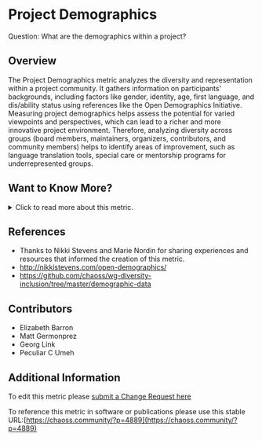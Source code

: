 # Project Demographics

Question: What are the demographics within a project? 

## Overview
The Project Demographics metric analyzes the diversity and representation within a project community. It gathers information on participants' backgrounds, including factors like gender, identity, age, first language, and dis/ability status using references like the Open Demographics Initiative. Measuring project demographics helps assess the potential for varied viewpoints and perspectives, which can lead to a richer and more innovative project environment. Therefore, analyzing diversity across groups (board members, maintainers, organizers, contributors, and community members) helps to identify areas of improvement,  such as language translation tools, special care or mentorship programs for underrepresented groups. 

## Want to Know More?
<span markdown="1"><details>
<summary>Click to read more about this metric.</summary>

### Data Collection Strategies
- Use a survey to gather project demographics. (For example, using the Open Demographics questions)
- Survey all community members via project communication channels
- Survey new community members as identified through such ways as attending newcomer office hours, recent introductions, and first time issues and merge requests. 
- Survey project maintainers.
- Survey that is activated by certain types of contributions (i.e., commits, issues, merge requests). 


### Filters
- Demographics as described in the CHAOSS repository of demographic data.
- Demographics of different [types of contributors](https://chaoss.community/metric-types-of-contributions/). Contribution types may include:
  - Writing Code
  - Reviewing Code
  - Bug Triaging
  - Quality Assurance and Testing
  - Security-Related Activities
  - Localization/L10N and Translation
  - Event Organization
  - Documentation Authorship
  - Community Building and Management
  - Teaching and Tutorial Building
  - Troubleshooting and Support
  - Creative Work and Design
  - User Interface, User Experience, and Accessibility
  - Social Media Management
  - User Support and Answering Questions
  - Writing Articles
  - Public Relations - Interviews with Technical Press
  - Speaking at Events
  - Marketing and Campaign Advocacy
  - Website Development
  - Legal Council
  - Financial Management
    
</details></span>

## References
-  Thanks to Nikki Stevens and Marie Nordin for sharing experiences and resources that informed the creation of this metric.
  - http://nikkistevens.com/open-demographics/
  - https://github.com/chaoss/wg-diversity-inclusion/tree/master/demographic-data

## Contributors
- Elizabeth Barron
- Matt Germonprez
- Georg Link
- Peculiar C Umeh
  
## Additional Information
To edit this metric please [submit a Change Request here](https://github.com/chaoss/wg-dei/blob/main/focus-areas/project-and-community/project-demographics.md)

To reference this metric in software or publications please use this stable URL:[https://chaoss.community/?p=4889](https://chaoss.community/?p=4889)

<!-- # For groupings in the knowledge base
Context tags: Project
Keyword tags: Community demographics, diversity, underrepresented, survey, marginalized, belonging 
→ 


